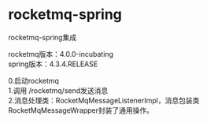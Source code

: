 # rocketmq-spring
rocketmq-spring集成

rocketmq版本：4.0.0-incubating  
spring版本：4.3.4.RELEASE  

0.启动rocketmq  
1.调用 /rocketmq/send发送消息  
2.消息处理类：RocketMqMessageListenerImpl，消息包装类RocketMqMessageWrapper封装了通用操作。  

